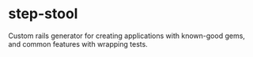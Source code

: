step-stool
==========

Custom rails generator for creating applications with known-good gems, and common features with wrapping tests.
